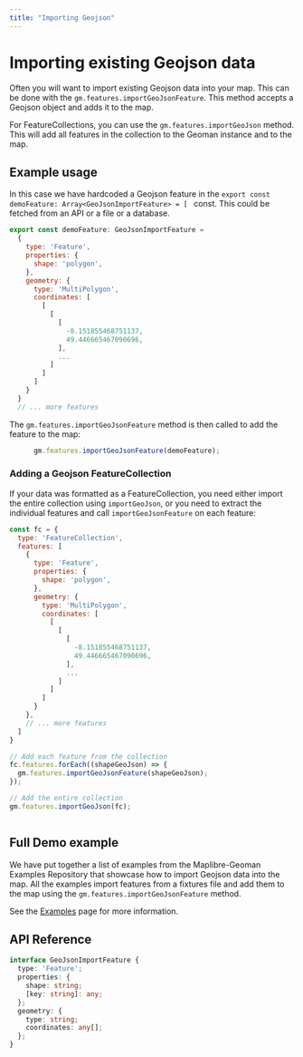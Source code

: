 ```yaml
---
title: "Importing Geojson"
---
```


# Importing existing Geojson data

Often you will want to import existing Geojson data into your map. This can be done with the `gm.features.importGeoJsonFeature`. This method accepts a Geojson object and adds it to the map.

For FeatureCollections, you can use the `gm.features.importGeoJson` method. This will add all features in the collection to the Geoman instance and to the map.

## Example usage
In this case we have hardcoded a Geojson feature in the `export const demoFeature: Array<GeoJsonImportFeature> = [
` const. This could be fetched from an API or a file or a database.

```js
export const demoFeature: GeoJsonImportFeature = 
  {
    type: 'Feature',
    properties: {
      shape: 'polygon',
    },
    geometry: {
      type: 'MultiPolygon',
      coordinates: [
        [
          [
            [
              -8.151855468751137,
              49.446665467090696,
            ],
            ...
          ]
        ]
      ]
    }
  }
  // ... more features

```

The `gm.features.importGeoJsonFeature` method is then called to add the feature to the map:

```js
      gm.features.importGeoJsonFeature(demoFeature);
```

### Adding a Geojson FeatureCollection

If your data was formatted as a FeatureCollection, you need either import the entire collection using `importGeoJson`, or you need to extract the individual features and call `importGeoJsonFeature` on each feature:

```js
const fc = {
  type: 'FeatureCollection',
  features: [
    {
      type: 'Feature',
      properties: {
        shape: 'polygon',
      },
      geometry: {
        type: 'MultiPolygon',
        coordinates: [
          [
            [
              [
                -8.151855468751137,
                49.446665467090696,
              ],
              ...
            ]
          ]
        ]
      }
    },
    // ... more features
  ]
}

// Add each feature from the collection
fc.features.forEach((shapeGeoJson) => {
  gm.features.importGeoJsonFeature(shapeGeoJson);
});

// Add the entire collection
gm.features.importGeoJson(fc);

```

```js

```
## Full Demo example

We have put together a list of examples from the Maplibre-Geoman Examples Repository that showcase how to import Geojson data into the map. All the examples import features from a fixtures file and add them to the map using the `gm.features.importGeoJsonFeature` method.

See the [Examples](/examples) page for more information.

## API Reference

```ts
interface GeoJsonImportFeature {
  type: 'Feature';
  properties: {
    shape: string;
    [key: string]: any;
  };
  geometry: {
    type: string;
    coordinates: any[];
  };
}
```